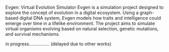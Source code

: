 Evgen: Virtual Evolution Simulator
Evgen is a simulation project designed to explore the concept of evolution in a digital ecosystem. 
Using a graph-based digital DNA system, Evgen models how traits and intelligence could emerge over time in a lifelike environment. 
The project aims to simulate virtual organisms evolving based on natural selection, genetic mutations, and survival mechanisms.

in progress................
(delayed due to other works)
